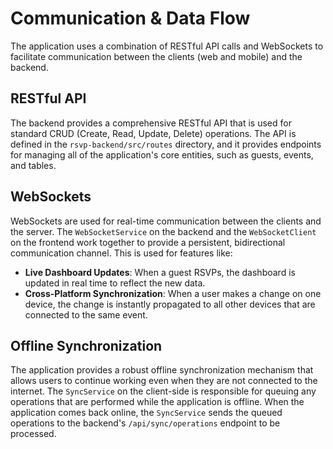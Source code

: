# Communication & Data Flow

The application uses a combination of RESTful API calls and WebSockets to facilitate communication between the clients (web and mobile) and the backend.

## RESTful API

The backend provides a comprehensive RESTful API that is used for standard CRUD (Create, Read, Update, Delete) operations. The API is defined in the `rsvp-backend/src/routes` directory, and it provides endpoints for managing all of the application's core entities, such as guests, events, and tables.

## WebSockets

WebSockets are used for real-time communication between the clients and the server. The `WebSocketService` on the backend and the `WebSocketClient` on the frontend work together to provide a persistent, bidirectional communication channel. This is used for features like:

*   **Live Dashboard Updates**: When a guest RSVPs, the dashboard is updated in real time to reflect the new data.
*   **Cross-Platform Synchronization**: When a user makes a change on one device, the change is instantly propagated to all other devices that are connected to the same event.

## Offline Synchronization

The application provides a robust offline synchronization mechanism that allows users to continue working even when they are not connected to the internet. The `SyncService` on the client-side is responsible for queuing any operations that are performed while the application is offline. When the application comes back online, the `SyncService` sends the queued operations to the backend's `/api/sync/operations` endpoint to be processed.